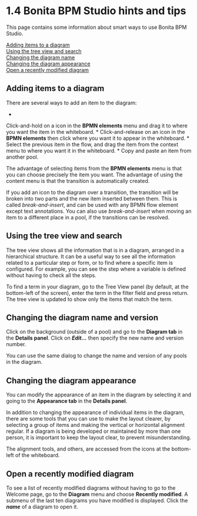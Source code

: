 # 1.4 Bonita BPM Studio hints and tips

This page contains some information about smart ways to use Bonita BPM Studio.


[Adding items to a diagram](#add)  
[Using the tree view and search](#search)  
[Changing the diagram name](#name)  
[Changing the diagram appearance](#appearance)  
[Open a recently modified diagram](#openrecent)




## Adding items to a diagram


There are several ways to add an item to the diagram:

* 
Click-and-hold on a icon in the **BPMN elements** menu and drag it to where you want the item in the whiteboard.
* 
Click-and-release on an icon in the **BPMN elements** then click where you want it to appear in the whiteboard.
* 
Select the previous item in the flow, and drag the item from the context menu to where you want it in the whiteboard. 
* 
Copy and paste an item from another pool.


The advantage of selecting items from the **BPMN elements** menu is that you can choose precisely the item you want. 
The advantage of using the content menu is that the transition is automatically created.


If you add an icon to the diagram over a transition, the transition will be broken into two parts and the new item inserted between them. This is called _break-and-insert_, 
and can be used with any BPMN flow element except text annotations. You can also use _break-and-insert_ when moving an item to a different place in a pool, if the transitions can be resolved.





## Using the tree view and search


The tree view shows all the information that is in a diagram, arranged in a hierarchical structure. It can be a useful way to see all the information related to a particular step
or form, or to find where a specific item is configured. For example, you can see the step where a variable is defined without having to check all the steps.


To find a term in your diagram, go to the Tree View panel (by default, at the bottom-left of the screen), enter the term in the filter field and press return.
The tree view is updated to show only the items that match the term.






## Changing the diagram name and version


Click on the background (outside of a pool) and go to the **Diagram tab** in the **Details panel**. Click on **_Edit..._** then specify the new name and version number.


You can use the same dialog to change the name and version of any pools in the diagram.






## Changing the diagram appearance


You can modify the appearance of an item in the diagram by selecting it and going to the **Appearance tab** in the **Details panel**.


In addition to changing the appearance of individual items in the diagram, there are some tools that you can use to make the layout clearer, 
by selecting a group of items and making the vertical or horizontal alignment regular. If a diagram is being developed or maintained by more than
one person, it is important to keep the layout clear, to prevent misunderstanding.


The alignment tools, and others, are accessed from the icons at the bottom-left of the whiteboard.





## Open a recently modified diagram


To see a list of recently modified diagrams without having to go to the Welcome page, go to the **Diagram** menu and choose **Recently modified**. 
A submenu of the last ten diagrams you have modified is displayed. Click the _**name**_ of a diagram to open it.